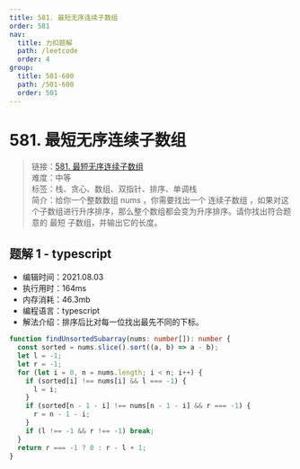 ```yaml
---
title: 581. 最短无序连续子数组
order: 581
nav:
  title: 力扣题解
  path: /leetcode
  order: 4
group:
  title: 501-600
  path: /501-600
  order: 501
---
```


# 581. 最短无序连续子数组

> 链接：[581. 最短无序连续子数组](https://leetcode-cn.com/problems/shortest-unsorted-continuous-subarray/)  
> 难度：中等  
> 标签：栈、贪心、数组、双指针、排序、单调栈  
> 简介：给你一个整数数组 nums ，你需要找出一个 连续子数组 ，如果对这个子数组进行升序排序，那么整个数组都会变为升序排序。请你找出符合题意的 最短 子数组，并输出它的长度。

## 题解 1 - typescript

- 编辑时间：2021.08.03
- 执行用时：164ms
- 内存消耗：46.3mb
- 编程语言：typescript
- 解法介绍：排序后比对每一位找出最先不同的下标。

```typescript
function findUnsortedSubarray(nums: number[]): number {
  const sorted = nums.slice().sort((a, b) => a - b);
  let l = -1;
  let r = -1;
  for (let i = 0, n = nums.length; i < n; i++) {
    if (sorted[i] !== nums[i] && l === -1) {
      l = i;
    }
    if (sorted[n - 1 - i] !== nums[n - 1 - i] && r === -1) {
      r = n - 1 - i;
    }
    if (l !== -1 && r !== -1) break;
  }
  return r === -1 ? 0 : r - l + 1;
}
```
